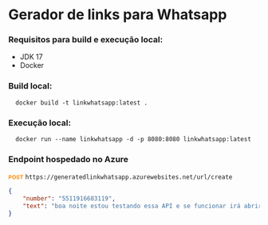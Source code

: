 # Gerador de links para Whatsapp

### Requisitos para build e execução local:
- JDK 17
- Docker

### Build local:
```shell
  docker build -t linkwhatsapp:latest . 
```
### Execução local:
```shell
  docker run --name linkwhatsapp -d -p 8080:8080 linkwhatsapp:latest
``` 

### Endpoint hospedado no Azure
<span style="color:darkorange; font-weight: bold; font-size: 11px">POST</span> ``` https://generatedlinkwhatsapp.azurewebsites.net/url/create ```

```json
{
    "number": "5511916683119",
    "text": "boa noite estou testando essa API e se funcionar irá abrir a conversa no Whatsapp com essa conversa!"
}
```